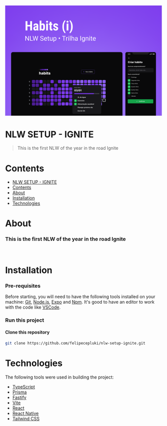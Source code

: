![Banner](./.github/cover.png)

# NLW SETUP - IGNITE
> This is the first NLW of the year in the road Ignite 
&nbsp;
# Contents
- [NLW SETUP - IGNITE](#nlw-setup---ignite)
- [Contents](#contents)
- [About](#about)
- [Installation](#installation)
- [Technologies](#technologies)
# About
### This is the first NLW of the year in the road Ignite
&nbsp;
# Installation
### Pre-requisites

Before starting, you will need to have the following tools installed on your machine: [Git](https://git-scm.com), [Node.js](https://nodejs.org/en/), [Expo](https://docs.expo.dev/) and [Npm](https://www.npmjs.com/). It's good to have an editor to work with the code like [VSCode](https://code.visualstudio.com/).

### Run this project 
#### Clone this repository
```bash
git clone https://github.com/felipecepluki/nlw-setup-ignite.git
```
# Technologies
The following tools were used in building the project:
- [TypeScript](https://www.typescriptlang.org/)
- [Prisma](https://www.prisma.io/)
- [Fastify](https://www.fastify.io/)
- [Vite](https://vitejs.dev/)
- [React](https://pt-br.reactjs.org/)
- [React Native](https://reactnative.dev/)
- [Tailwind CSS](https://tailwindcss.com/)